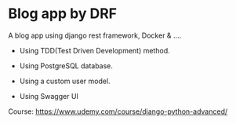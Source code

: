 
# Blog app by DRF

A blog app using django rest framework, Docker & ....

- Using TDD(Test Driven Development) method.

- Using PostgreSQL database.

- Using a custom user model.

- Using Swagger UI


Course: https://www.udemy.com/course/django-python-advanced/
